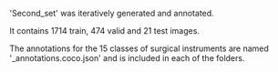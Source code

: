 'Second_set' was iteratively generated and annotated.

It contains 1714 train, 474 valid and 21 test images.

The annotations for the 15 classes of surgical instruments are named '_annotations.coco.json' and is included in each of the folders.
